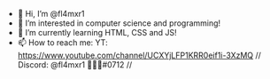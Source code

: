 - 👋 Hi, I’m @fl4mxr1
- 👀 I’m interested in computer science and programming!
- 🌱 I’m currently learning HTML, CSS and JS!
- 📫 How to reach me: YT: https://www.youtube.com/channel/UCXYjLFP1KRR0eif1i-3XzMQ  //	Discord: @fl4mxr1 📮📮📮#0712	//
